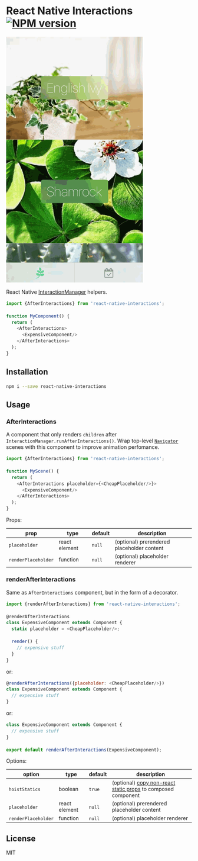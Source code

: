 # React Native Interactions [![NPM version][npm-image]][npm-url]

![Demo](demo.gif)

React Native [InteractionManager](https://facebook.github.io/react-native/docs/interactionmanager.html) helpers.

```javascript
import {AfterInteractions} from 'react-native-interactions';

function MyComponent() {
  return (
    <AfterInteractions>
      <ExpensiveComponent/>
    </AfterInteractions>
  );
}
```

## Installation

```sh
npm i --save react-native-interactions
```

## Usage

### AfterInteractions

A component that only renders `children` after `InteractionManager.runAfterInteractions()`.  Wrap top-level [`Navigator`](http://facebook.github.io/react-native/docs/navigator.html) scenes with this component to improve animation perfomance.

```javascript
import {AfterInteractions} from 'react-native-interactions';

function MyScene() {
  return (
    <AfterInteractions placeholder={<CheapPlaceholder/>}>
      <ExpensiveComponent/>
    </AfterInteractions>
  );
}
```

Props:

| prop                | type          | default | description                                |
|---------------------|---------------|---------|--------------------------------------------|
| `placeholder`       | react element | `null`  | (optional) prerendered placeholder content |
| `renderPlaceholder` | function      | `null`  | (optional) placeholder renderer            |

### renderAfterInteractions

Same as `AfterInteractions` component, but in the form of a decorator.

```javascript
import {renderAfterInteractions} from 'react-native-interactions';

@renderAfterInteractions
class ExpensiveComponent extends Component {
  static placeholder = <CheapPlaceholder/>;

  render() {
    // expensive stuff
  }
}
```

or:

```javascript
@renderAfterInteractions({placeholder: <CheapPlaceholder/>})
class ExpensiveComponent extends Component {
  // expensive stuff
}
```

or:

```javascript
class ExpensiveComponent extends Component {
  // expensive stuff
}

export default renderAfterInteractions(ExpensiveComponent);
```

Options:

| option              | type          | default | description                                                                                                         |
|---------------------|---------------|---------|---------------------------------------------------------------------------------------------------------------------|
| `hoistStatics`      | boolean       | `true`  | (optional) [copy non-react static props](https://github.com/mridgway/hoist-non-react-statics) to composed component |
| `placeholder`       | react element | `null`  | (optional) prerendered placeholder content                                                                          |
| `renderPlaceholder` | function      | `null`  | (optional) placeholder renderer                                                                                     |

## License

MIT

[npm-image]: https://badge.fury.io/js/react-native-interactions.svg
[npm-url]: https://npmjs.org/package/react-native-interactions
